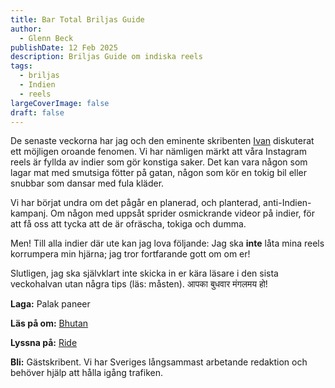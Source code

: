 ```yaml
---
title: Bar Total Briljas Guide
author:
  - Glenn Beck
publishDate: 12 Feb 2025
description: Briljas Guide om indiska reels
tags:
  - briljas
  - Indien
  - reels
largeCoverImage: false
draft: false
---
```

De senaste veckorna har jag och den eminente skribenten [Ivan](https://bartotal.se/redaktionen/ivan/) diskuterat ett möjligen oroande fenomen. Vi har nämligen märkt att våra Instagram reels är fyllda av indier som gör konstiga saker. Det kan vara någon som lagar mat med smutsiga fötter på gatan, någon som kör en tokig bil eller snubbar som dansar med fula kläder. 

Vi har börjat undra om det pågår en planerad, och planterad, anti-Indien-kampanj. Om någon med uppsåt sprider osmickrande videor på indier, för att få oss att tycka att de är ofräscha, tokiga och dumma. 

Men! Till alla indier där ute kan jag lova följande: Jag ska **inte** låta mina reels korrumpera min hjärna; jag tror fortfarande gott om om er! 

Slutligen, jag ska självklart inte skicka in er kära läsare i den sista veckohalvan utan några tips (läs: måsten). आपका बुधवार मंगलमय हो!

**Laga:** Palak paneer

**Läs på om:** [Bhutan](https://time.com/7204652/gelephu-mindfulness-city-bhutan-economy/)

**Lyssna på:** [Ride](https://open.spotify.com/track/0oxoJu918tKRk4lVweP4WS?si=978c5e8af2ee4801)

**Bli:** Gästskribent. Vi har Sveriges långsammast arbetande redaktion och behöver hjälp att hålla igång trafiken.
